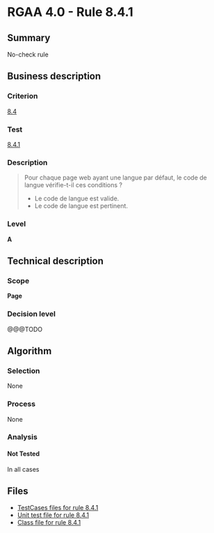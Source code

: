 # RGAA 4.0 - Rule 8.4.1

## Summary

No-check rule

## Business description

### Criterion

[8.4](https://www.numerique.gouv.fr/publications/rgaa-accessibilite/methode/criteres/#crit-8-4)

### Test

[8.4.1](https://www.numerique.gouv.fr/publications/rgaa-accessibilite/methode/criteres/#test-8-4-1)

### Description

> Pour chaque page web ayant une langue par défaut, le code de langue vérifie-t-il ces conditions ?
> 
> * Le code de langue est valide.
> * Le code de langue est pertinent.

### Level

**A**


## Technical description

### Scope

**Page**

### Decision level

@@@TODO


## Algorithm

### Selection

None

### Process

None

### Analysis

#### Not Tested

In all cases


## Files

- [TestCases files for rule 8.4.1](https://gitlab.com/asqatasun/Asqatasun/-/tree/v5/rules/rules-rgaa4.0/src/test/resources/testcases/rgaa40/Rgaa40Rule080401/)
- [Unit test file for rule 8.4.1](https://gitlab.com/asqatasun/Asqatasun/-/blob/v5/rules/rules-rgaa4.0/src/test/java/org/asqatasun/rules/rgaa40/Rgaa40Rule080401Test.java)
- [Class file for rule 8.4.1](https://gitlab.com/asqatasun/Asqatasun/-/blob/v5/rules/rules-rgaa4.0/src/main/java/org/asqatasun/rules/rgaa40/Rgaa40Rule080401.java)



